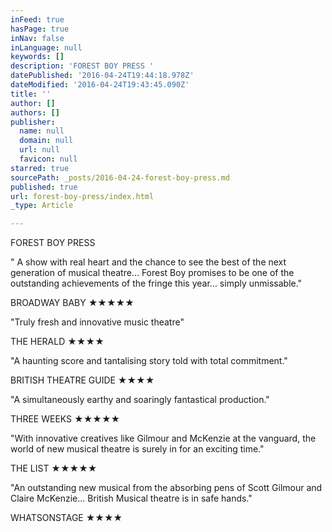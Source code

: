 ```yaml
---
inFeed: true
hasPage: true
inNav: false
inLanguage: null
keywords: []
description: 'FOREST BOY PRESS '
datePublished: '2016-04-24T19:44:18.978Z'
dateModified: '2016-04-24T19:43:45.090Z'
title: ''
author: []
authors: []
publisher:
  name: null
  domain: null
  url: null
  favicon: null
starred: true
sourcePath: _posts/2016-04-24-forest-boy-press.md
published: true
url: forest-boy-press/index.html
_type: Article

---
```

FOREST BOY PRESS 

" A show with real heart and the chance to see the best of the next generation of musical theatre... Forest Boy promises to be one of the outstanding achievements of the fringe this year... simply unmissable." 

BROADWAY BABY ★★★★★ 

"Truly fresh and innovative music theatre" 

THE HERALD ★★★★ 

"A haunting score and tantalising story told with total commitment." 

BRITISH THEATRE GUIDE ★★★★ 

"A simultaneously earthy and soaringly fantastical production." 

THREE WEEKS ★★★★★ 

"With innovative creatives like Gilmour and McKenzie at the vanguard, the world of new musical theatre is surely in for an exciting time." 

THE LIST ★★★★★ 

"An outstanding new musical from the absorbing pens of Scott Gilmour and Claire McKenzie... British Musical theatre is in safe hands." 

WHATSONSTAGE ★★★★
